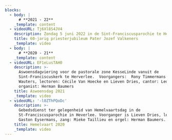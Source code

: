 ```yaml
---
blocks:
  - body: |
      # **2021 - 22**
    _template: content
  - videoURL: Tj6Xl8S4JV4
    description: Zondag 5 juni 2022 in de Sint-Franciscusparochie te Heverlee
    title: 60-jarig priesterjubileum Pater Jozef Valkeners
    _template: video
  - body: |
      # **2020 - 21**
    _template: content
  - videoURL: EF1eLusTAH0
    description: >-
      Aswoensdagviering voor de pastorale zone KesseLinde vanuit de
      Sint-Franciscuskerk te Herverlee.  Voorgangers:  Rony Timmermans en Jef
      Wauters, lectoren: Cécile Van Hoecke en Lieven Dries, cantor: Leo Page,
      organist: Herman Baumers
    title: Aswoensdag 2021
    _template: video
  - videoURL: '-l0ZThPQoDc'
    description: >-
      Gebedsdienst ter gelegenheid van Hemelvaartsdag in de
      St-Franciscusparochie in Heverlee. Voorganger is Lieven Dries, lector:
      Gaston Eysermans, zang: Mieke Taillieu en orgel: Herman Baumers.
    title: Hemelvaart 2020
    _template: video
---
```


